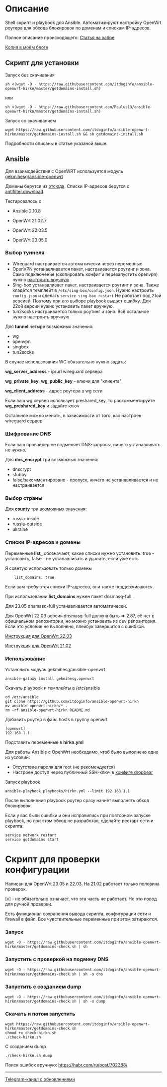 # Описание
Shell скрипт и playbook для Ansible. Автоматизируют настройку OpenWrt роутера для обхода блокировок по доменам и спискам IP-адресов.

Полное описание происходящего: [Статья на хабре](https://habr.com/ru/articles/767464/)

[Копия в моём блоге](https://itdog.info/tochechnyj-obhod-blokirovok-po-domenam-na-routere-s-openwrt/)

## Скрипт для установки
Запуск без скачивания
```
sh <(wget -O - https://raw.githubusercontent.com/itdoginfo/ansible-openwrt-hirkn/master/getdomains-install.sh)
```
или
```
sh <(wget -O - https://raw.githubusercontent.com/Paulus13/ansible-openwrt-hirkn/master/getdomains-install.sh)
```

Запуск со скачиванием
```
wget https://raw.githubusercontent.com/itdoginfo/ansible-openwrt-hirkn/master/getdomains-install.sh && sh getdomains-install.sh
```

Подробности описаны в статье указаной выше.

## Ansible
Для взаимодействия c OpenWRT используется модуль [gekmihesg/ansible-openwrt](https://github.com/gekmihesg/ansible-openwrt)

Домены берутся из [отсюда](https://github.com/itdoginfo/allow-domains). Списки IP-адресов берутся с [antifilter.download](https://antifilter.download/)

Тестировалось с
- Ansible 2.10.8

- OpenWrt 21.02.7
- OpenWrt 22.03.5
- OpenWrt 23.05.0

### Выбор туннеля
- Wireguard настраивается автоматически через переменные
- OpenVPN устанавливается пакет, настраивается роутинг и зона. Само подключение (скопировать конфиг и перезапустить openvpn) нужно [настроить вручную](https://itdog.info/nastrojka-klienta-openvpn-na-openwrt/)
- Sing-box устанавливает пакет, настраивается роутинг и зона. Также кладётся темплейт в `/etc/sing-box/config.json`. Нужно настроить `config.json` и сделать `service sing-box restart`
Не работает под 21ой версией. Поэтому при его выборе playbook выдаст ошибку.
Для 22ой версии нужно установить пакет вручную.
- tun2socks настраивается только роутинг и зона. Всё остальное нужно настроить вручную

Для **tunnel** четыре возможных значения:
- wg
- openvpn
- singbox
- tun2socks

В случае использования WG обязательно нужно задать:

**wg_server_address** - ip/url wireguard сервера

**wg_private_key**, **wg_public_key** - ключи для "клиента"

**wg_client_address** - адрес роутера в wg сети

Если ваш wg сервер использует preshared_key, то раскомментируйте **wg_preshared_key** и задайте ключ

Остальное можно менять, в зависимости от того, как настроен wireguard сервер

### Шифрование DNS
Если ваш провайдер не подменяет DNS-запросы, ничего устанавливать не нужно.

Для **dns_encrypt** три возможных значения:
- dnscrypt
- stubby
- false/закомментировано - пропуск, ничего не устанавливается и не настраивается

### Выбор страны
 Для **county** три [возможных значения](https://github.com/itdoginfo/allow-domains):
- russia-inside
- russia-outside
- ukraine

### Списки IP-адресов и домены
Переменные **list_** обозначают, какие списки нужно установить. true - установить, false - не устанавливать и удалить, если уже есть

Я советую использовать только домены
```
    list_domains: true
```
Если вам требуются списки IP-адресов, они также поддерживаются.

При использовании **list_domains** нужен пакет dnsmasq-full.

Для 23.05 dnsmasq-full устанавливается автоматически.

Для OpenWrt 22.03 версия dnsmasq-full должна быть => 2.87, её нет в официальном репозитории, но можно установить из dev репозитория. Если это условие не выполнено, плейбук завершится с ошибкой.

[Инструкция для OpenWrt 22.03](https://t.me/itdoginf/12)

[Инструкция для OpenWrt 21.02](https://t.me/itdoginfo/8)

### Использование

Установить модуль gekmihesg/ansible-openwrt

```
ansible-galaxy install gekmihesg.openwrt
```

Скачать playbook и темплейты в /etc/ansible

```
cd /etc/ansible
git clone https://github.com/itdoginfo/ansible-openwrt-hirkn
mv ansible-openwrt-hirkn/* .
rm -rf ansible-openwrt-hirkn README.md
```

Добавить роутер в файл hosts в группу openwrt
```
[openwrt]
192.168.1.1
```

Подставить переменные в **hirkn.yml**

Для работы Ansible c OpenWrt необходимо, чтоб было выполнено одно из условий:
- Отсутствие пароля для root (не рекомендуется)
- Настроен доступ через публичный SSH-ключ в [конфиге dropbear](https://openwrt.org/docs/guide-user/security/dropbear.public-key.auth)

Запуск playbook
```
ansible-playbook playbooks/hirkn.yml --limit 192.168.1.1
```

После выполнения playbook роутер сразу начнёт выполнять обход блокировок.

Если у вас были ошибки и они исправились при повторном запуске playbook, но при этом обход не разработал, сделайте рестарт сети и скрипта:
```
service network restart
service getdomains start
```

# Скрипт для проверки конфигурации

Написан для OpenWrt 23.05 и 22.03. На 21.02 работает только половина проверок.

[x] - не обязательно означает, что эта часть не работает. Но это повод для ручной проверки.

Есть функционал сохранения вывода скрипта, конфигурации сети и firewall в файл. Все чувствительные переменные при этом затираются.

### Запуск
```
wget -O - https://raw.githubusercontent.com/itdoginfo/ansible-openwrt-hirkn/master/getdomains-check.sh | sh
```

### Запустить с проверкой на подмену DNS
```
wget -O - https://raw.githubusercontent.com/itdoginfo/ansible-openwrt-hirkn/master/getdomains-check.sh | sh -s dns
```

### Запустить с созданием dump
```
wget -O - https://raw.githubusercontent.com/itdoginfo/ansible-openwrt-hirkn/master/getdomains-check.sh | sh -s dump
```

### Скачать и потом запустить
```
wget https://raw.githubusercontent.com/itdoginfo/ansible-openwrt-hirkn/master/getdomains-check.sh
chmod +x check-hirkn.sh
./check-hirkn.sh
```

С созданием dump
```
./check-hirkn.sh dump
```

Поиск ошибок вручную: https://habr.com/ru/post/702388/

---

[Telegram-канал с обновлениями](https://t.me/+lW1HmBO_Fa00M2Iy)
